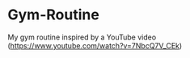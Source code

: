 # Gym-Routine
My gym routine inspired by a YouTube video (https://www.youtube.com/watch?v=7NbcQ7V_CEk)
